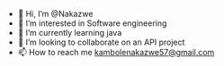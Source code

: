 - 👋 Hi, I’m @Nakazwe
- 👀 I’m interested in Software engineering
- 🌱 I’m currently learning java
- 💞️ I’m looking to collaborate on an API project
- 📫 How to reach me kambolenakazwe57@gmail.com

<!---
Nakazwe/Nakazwe is a ✨ special ✨ repository because its `README.md` (this file) appears on your GitHub profile.
You can click the Preview link to take a look at your changes.
--->
